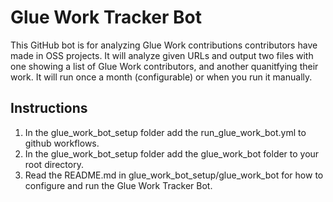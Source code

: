 # Glue Work Tracker Bot #
This GitHub bot is for analyzing Glue Work contributions contributors have made in OSS projects. It will analyze given URLs and output two files with one showing a list of Glue Work contributors, and another quanitfying their work. It will run once a month (configurable) or when you run it manually.

## Instructions ##
1. In the glue_work_bot_setup folder add the run_glue_work_bot.yml to github workflows.
2. In the glue_work_bot_setup folder add the glue_work_bot folder to your root directory.
3. Read the README.md in glue_work_bot_setup/glue_work_bot for how to configure and run the Glue Work Tracker Bot.